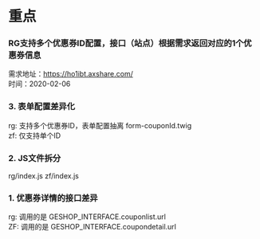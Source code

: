 # 重点

### RG支持多个优惠券ID配置，接口（站点）根据需求返回对应的1个优惠券信息
需求地址：https://ho1ibt.axshare.com/  
时间：2020-02-06

### 3. 表单配置差异化
rg: 支持多个优惠券ID，表单配置抽离 form-couponId.twig  
zf: 仅支持单个ID

### 2. JS文件拆分
rg/index.js
zf/index.js

### 1. 优惠券详情的接口差异
rg: 调用的是 GESHOP_INTERFACE.couponlist.url  
ZF: 调用的是 GESHOP_INTERFACE.coupondetail.url
